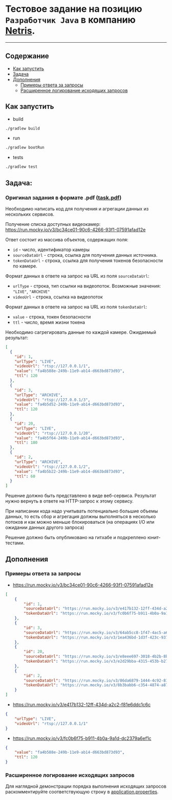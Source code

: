 # Тестовое задание на позицию `Разработчик Java` в компанию [Netris](https://www.netris.ru/).

---

## Содержание
- [Как запустить](#как-запустить)
- [Задача](#задача)
- [Дополнения](#дополнения)
  - [Примеры ответа за запросы](#примеры-ответа-за-запросы)
  - [Расширенное логирование исходящих запросов](#расширенное-логирование-исходящих-запросов)


## Как запустить

- build
```bash
./gradlew build
```
- run
```bash
./gradlew bootRun
```
- tests
```bash
./gradlew test
```

## Задача:

### Оригинал задания в формате .pdf ([task.pdf](docs/task.pdf))

Необходимо написать код для получения и агрегации данных из нескольких сервисов.

Получение списка доступных видеокамер: https://run.mocky.io/v3/bc34ce01-90c6-4266-93f1-07591afad12e

Ответ состоит из массива объектов, содержащих поля:
- `id` - число, идентификатор камеры
- `sourceDataUrl` - строка, ссылка для получения данных источника.
- `tokenDataUrl` - строка, ссылка для получения токенов безопасности по камере.

Формат данных в ответе на запрос на URL из поля `sourceDataUrl`:
- `urlType` - строка, тип ссылки на видеопоток. Возможные значения: `"LIVE"`,
`"ARCHIVE"`
- `videoUrl` - строка, ссылка на видеопоток

Формат данных в ответе на запрос на URL из поля `tokenDataUrl`:
- `value` - строка, токен безопасности
- `ttl` - число, время жизни токена

Необходимо сагрегировать данные по каждой камере. Ожидаемый результат:

```json
[
  {
    "id": 1,
    "urlType": "LIVE",
    "videoUrl": "rtsp://127.0.0.1/1",
    "value": "fa4b588e-249b-11e9-ab14-d663bd873d93",
    "ttl": 120
  },
  {
    "id": 3,
    "urlType": "ARCHIVE",
    "videoUrl": "rtsp://127.0.0.1/3",
    "value": "fa4b5d52-249b-11e9-ab14-d663bd873d93",
    "ttl": 120
  },
  {
    "id": 20,
    "urlType": "LIVE",
    "videoUrl": "rtsp://127.0.0.1/20",
    "value": "fa4b5f64-249b-11e9-ab14-d663bd873d93",
    "ttl": 180
  },
  {
    "id": 2,
    "urlType": "ARCHIVE",
    "videoUrl": "rtsp://127.0.0.1/2",
    "value": "fa4b5b22-249b-11e9-ab14-d663bd873d93",
    "ttl": 60
  }
]
```

Решение должно быть представлено в виде веб-сервиса. Результат нужно вернуть в
ответе на HTTP-запрос к этому сервису.

При написании кода надо учитывать потенциально большие объемы данных, то есть сбор
и агрегация должны выполняться в несколько потоков и как можно меньше блокироваться
(на операциях I/O или ожидании данных другого запроса)

Решение должно быть опубликовано на гитхабе и подкреплено юнит-тестами.

## Дополнения

### Примеры ответа за запросы

- https://run.mocky.io/v3/bc34ce01-90c6-4266-93f1-07591afad12e
```json
[
    {
        "id": 1,
        "sourceDataUrl": "https://run.mocky.io/v3/e417b132-12ff-434d-a2c2-f81e6ddc1c6c",
        "tokenDataUrl": "https://run.mocky.io/v3/fc0b6f75-b911-4b0a-9a1d-dc2379a6ef1c"
    },
    {
        "id": 3,
        "sourceDataUrl": "https://run.mocky.io/v3/64ab5cc8-1f47-4ac5-a621-90d4410f7db7",
        "tokenDataUrl": "https://run.mocky.io/v3/1ea436bd-1d3f-423c-9373-19e7d825dcd7"
    },
    {
        "id": 20,
        "sourceDataUrl": "https://run.mocky.io/v3/e8eee697-3018-4b2b-8b05-d00ab6b545c2",
        "tokenDataUrl": "https://run.mocky.io/v3/e2d29bba-4315-453b-b270-e668b2a67af1"
    },
    {
        "id": 2,
        "sourceDataUrl": "https://run.mocky.io/v3/86da6879-1444-4c92-818c-77b55d9c7864",
        "tokenDataUrl": "https://run.mocky.io/v3/8b3babb6-c354-4874-a878-68d883c8425d"
    }
]
```

- https://run.mocky.io/v3/e417b132-12ff-434d-a2c2-f81e6ddc1c6c
```json
{
    "urlType": "LIVE",
    "videoUrl": "rtsp://127.0.0.1/1"
}
```

- https://run.mocky.io/v3/fc0b6f75-b911-4b0a-9a1d-dc2379a6ef1c
```json
{
    "value": "fa4b588e-249b-11e9-ab14-d663bd873d93",
    "ttl": 120
}
```

### Расширенное логирование исходящих запросов

Для наглядной демонстрации порядка выполнения исходящих запросов раскомментируйте соответствующую строку в [application.properties](src/main/resources/application.properties).
